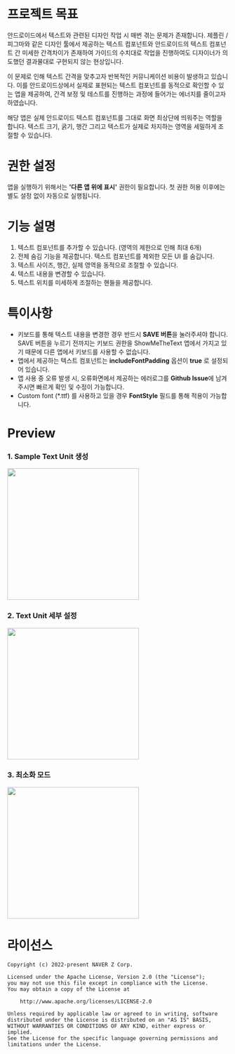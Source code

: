 # 프로젝트 목표
안드로이드에서 텍스트와 관련된 디자인 작업 시 매번 겪는 문제가 존재합니다. 제플린 / 피그마와 같은 디자인 툴에서 제공하는 텍스트 컴포넌트와 안드로이드의 텍스트 컴포넌트 간 미세한 간격차이가 존재하여 가이드의 수치대로 작업을 진행하여도 디자이너가 의도했던 결과물대로 구현되지 않는 현상입니다.

이 문제로 인해 텍스트 간격을 맞추고자 반복적인 커뮤니케이션 비용이 발생하고 있습니다. 이를 안드로이드상에서 실제로 표현되는 텍스트 컴포넌트를 동적으로 확인할 수 있는 앱을 제공하여, 간격 보정 및 테스트를 진행하는 과정에 들어가는 에너지를 줄이고자 하였습니다.

해당 앱은 실제 안드로이드 텍스트 컴포넌트를 그대로 화면 최상단에 띄워주는 역할을 합니다. 텍스트 크기, 굵기, 행간 그리고 텍스트가 실제로 차지하는 영역을 세밀하게 조절할 수 있습니다.

# 권한 설정
앱을 실행하기 위해서는 **'다른 앱 위에 표시'** 권한이 필요합니다. 첫 권한 허용 이후에는 별도 설정 없이 자동으로 실행됩니다.

# 기능 설명
1. 텍스트 컴포넌트를 추가할 수 있습니다. (영역의 제한으로 인해 최대 6개)
2. 전체 숨김 기능을 제공합니다. 텍스트 컴포넌트를 제외한 모든 UI 를 숨깁니다.
3. 텍스트 사이즈, 행간, 실제 영역을 동적으로 조절할 수 있습니다.
4. 텍스트 내용을 변경할 수 있습니다.
5. 텍스트 위치를 미세하게 조절하는 핸들을 제공합니다.

# 특이사항
* 키보드를 통해 텍스트 내용을 변경한 경우 반드시 **SAVE 버튼**을 눌러주셔야 합니다. SAVE 버튼을 누르기 전까지는 키보드 권한을 ShowMeTheText 앱에서 가지고 있기 때문에 다른 앱에서 키보드를 사용할 수 없습니다.
* 앱에서 제공하는 텍스트 컴포넌트는 **includeFontPadding** 옵션이 **true** 로 설정되어 있습니다.
* 앱 사용 중 오류 발생 시, 오류화면에서 제공하는 에러로그를 **Github Issue**에 남겨주시면 빠르게 확인 및 수정이 가능합니다.
* Custom font (*.ttf) 를 사용하고 있을 경우 **FontStyle** 필드를 통해 적용이 가능합니다.

# Preview
### 1. Sample Text Unit 생성
<p>
    <img src="https://user-images.githubusercontent.com/27072782/161017353-ca1a36c5-3222-4f5f-80e1-4db7bccb712b.jpg" width="300">
</p>

### 2. Text Unit 세부 설정
<p>
    <img src="https://user-images.githubusercontent.com/27072782/161017829-690add61-f158-473a-a5eb-ce316fe317bb.jpg" width="300">
</p>

### 3. 최소화 모드
</p>
    <img src="https://user-images.githubusercontent.com/27072782/161018001-36df5861-b0f1-4f0c-af57-b5cc83e03105.jpg" width="300">
</p>

# 라이선스
```
Copyright (c) 2022-present NAVER Z Corp.

Licensed under the Apache License, Version 2.0 (the "License");
you may not use this file except in compliance with the License.
You may obtain a copy of the License at

    http://www.apache.org/licenses/LICENSE-2.0

Unless required by applicable law or agreed to in writing, software
distributed under the License is distributed on an "AS IS" BASIS,
WITHOUT WARRANTIES OR CONDITIONS OF ANY KIND, either express or implied.
See the License for the specific language governing permissions and
limitations under the License.
```
